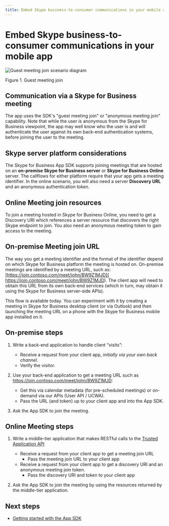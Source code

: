 ```yaml
---
title: Embed Skype business-to-consumer communications in your mobile app
---
```

# Embed Skype business-to-consumer communications in your mobile app

![Guest meeting join scenario diagram](images/Fig2_anonymous_meeting_join.png "Figure 1. Guest meeting join")

Figure 1. Guest  meeting join


## Communication via a Skype for Business meeting

The app uses the SDK's "guest meeting join" or "anonymous meeting join" capability. Note that while the user is anonymous from the Skype for Business viewpoint, the app may well know who the user is and will authenticate the user against its own back-end authentication systems, before joining the user to the meeting. 

## Skype server platform considerations

The Skype for Business App SDK supports joining meetings that are hosted on an **on-premise Skype for Business server** or **Skype for Business Online** server. The callflows for either
platform require that your app gets a meeting identifier. In the online scenario, you will also need a server **Discovery URL** and an anonymous authentication token. 

## Online Meeting join resources

To join a meeting hosted in Skype for Business Online, you need to get a Discovery URI which references a server resource that discovers the right Skype endpoint to join. You also need 
an anonymous meeting token to gain access to the meeting.

## On-premise Meeting join URL

The way you get a meeting identifier and the format of the identifier depend on which Skype for Business platform the meeting is hosted on.
On-premise meetings are identified by a meeting URL, such as: [https://join.contoso.com/meet/john/BW9Z1MJD]( https://join.contoso.com/meet/john/BW9Z1MJD).  The client app will need to obtain this URL from its own back-end services (which in turn, may obtain it using the Skype for Business server-side APIs).  


This flow is available today.  You can experiment with it by creating a meeting in Skype for Business desktop client (or via Outlook) and then launching the meeting URL on a phone with the Skype for Business mobile app installed on it.  

## On-premise steps
 
1. Write a back-end application to handle client “visits”:
   * Receive a request from your client app, _initially via your own back channel_.
   * Verify the visitor.
   
2. Use your back-end application to get a meeting URL such as https://join.contoso.com/meet/john/BW9Z1MJD:
   * Get this via calendar metadata (for pre-scheduled meetings) or on-demand via our APIs (User API / UCWA).
   * Pass the URL (and token) up to your client app and into the App SDK.
   
3. Ask the App SDK to join the meeting.
 
## Online Meeting steps

1. Write a middle-tier application that makes RESTful calls to the [Trusted Application API](../Trusted-Application-API/docs/Overview.md)
   * Receive a request from your client app to get a meeting join URL
      * Pass the meeting join URL to your client app
   * Receive a request from your client app to get a discovery URI and an anonymous meeting join token.
      * Pass the discovery URI and token to your client app

2. Ask the App SDK to join the meeting by using the resources returned by the middle-tier application.   

## Next steps

- [Getting started with the App SDK](GettingStarted.md)
